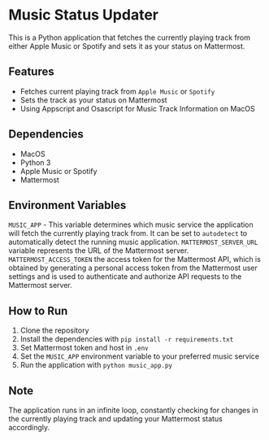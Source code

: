 # Music Status Updater

This is a Python application that fetches the currently playing track from either Apple Music or Spotify and sets it as your status on Mattermost.

## Features
- Fetches current playing track from `Apple Music` or `Spotify`
- Sets the track as your status on Mattermost
- Using Appscript and Osascript for Music Track Information on MacOS

## Dependencies
- MacOS
- Python 3
- Apple Music or Spotify
- Mattermost

## Environment Variables
`MUSIC_APP` - This variable determines which music service the application will fetch the currently playing track from. It can be set to `autodetect` to automatically detect the running music application.
`MATTERMOST_SERVER_URL` variable represents the URL of the Mattermost server.
`MATTERMOST_ACCESS_TOKEN` the access token for the Mattermost API, which is obtained by generating a personal access token from the Mattermost user settings and is used to authenticate and authorize API requests to the Mattermost server.

## How to Run
1. Clone the repository
2. Install the dependencies with `pip install -r requirements.txt`
3. Set Mattermost token and host in `.env`
4. Set the `MUSIC_APP` environment variable to your preferred music service
5. Run the application with `python music_app.py`

## Note
The application runs in an infinite loop, constantly checking for changes in the currently playing track and updating your Mattermost status accordingly.
